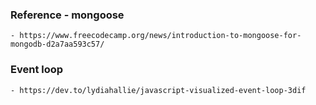 ### Reference - mongoose

    - https://www.freecodecamp.org/news/introduction-to-mongoose-for-mongodb-d2a7aa593c57/

### Event loop

    - https://dev.to/lydiahallie/javascript-visualized-event-loop-3dif
